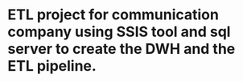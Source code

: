 # ETL project for communication company using SSIS tool and sql server to create the DWH and the ETL pipeline.
